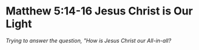 # Matthew 5:14-16 Jesus Christ is Our Light

*Trying to answer the question, "How is Jesus Christ our All-in-all?*
